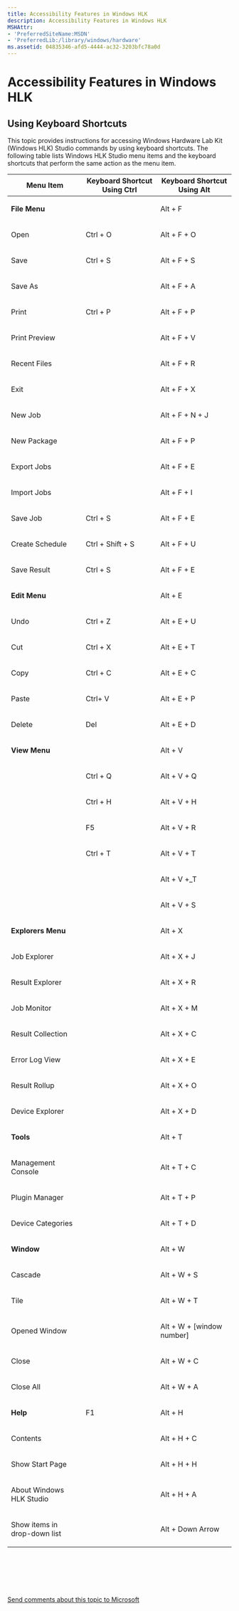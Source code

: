 ```yaml
---
title: Accessibility Features in Windows HLK
description: Accessibility Features in Windows HLK
MSHAttr:
- 'PreferredSiteName:MSDN'
- 'PreferredLib:/library/windows/hardware'
ms.assetid: 04835346-afd5-4444-ac32-3203bfc78a0d
---
```


# Accessibility Features in Windows HLK


## <span id="Using_Keyboard_Shortcuts"></span><span id="using_keyboard_shortcuts"></span><span id="USING_KEYBOARD_SHORTCUTS"></span>Using Keyboard Shortcuts


This topic provides instructions for accessing Windows Hardware Lab Kit (Windows HLK) Studio commands by using keyboard shortcuts. The following table lists Windows HLK Studio menu items and the keyboard shortcuts that perform the same action as the menu item.

<table>
<colgroup>
<col width="33%" />
<col width="33%" />
<col width="33%" />
</colgroup>
<thead>
<tr class="header">
<th>Menu Item</th>
<th>Keyboard Shortcut Using Ctrl</th>
<th>Keyboard Shortcut Using Alt</th>
</tr>
</thead>
<tbody>
<tr class="odd">
<td><p><strong>File Menu</strong></p></td>
<td><p></p></td>
<td><p>Alt + F</p></td>
</tr>
<tr class="even">
<td><p>Open</p></td>
<td><p>Ctrl + O</p></td>
<td><p>Alt + F + O</p></td>
</tr>
<tr class="odd">
<td><p>Save</p></td>
<td><p>Ctrl + S</p></td>
<td><p>Alt + F + S</p></td>
</tr>
<tr class="even">
<td><p>Save As</p></td>
<td><p></p></td>
<td><p>Alt + F + A</p></td>
</tr>
<tr class="odd">
<td><p>Print</p></td>
<td><p>Ctrl + P</p></td>
<td><p>Alt + F + P</p></td>
</tr>
<tr class="even">
<td><p>Print Preview</p></td>
<td><p></p></td>
<td><p>Alt + F + V</p></td>
</tr>
<tr class="odd">
<td><p>Recent Files</p></td>
<td><p></p></td>
<td><p>Alt + F + R</p></td>
</tr>
<tr class="even">
<td><p>Exit</p></td>
<td><p></p></td>
<td><p>Alt + F + X</p></td>
</tr>
<tr class="odd">
<td><p>New Job</p></td>
<td><p></p></td>
<td><p>Alt + F + N + J</p></td>
</tr>
<tr class="even">
<td><p>New Package</p></td>
<td><p></p></td>
<td><p>Alt + F + P</p></td>
</tr>
<tr class="odd">
<td><p>Export Jobs</p></td>
<td><p></p></td>
<td><p>Alt + F + E</p></td>
</tr>
<tr class="even">
<td><p>Import Jobs</p></td>
<td><p></p></td>
<td><p>Alt + F + I</p></td>
</tr>
<tr class="odd">
<td><p>Save Job</p></td>
<td><p>Ctrl + S</p></td>
<td><p>Alt + F + E</p></td>
</tr>
<tr class="even">
<td><p>Create Schedule</p></td>
<td><p>Ctrl + Shift + S</p></td>
<td><p>Alt + F + U</p></td>
</tr>
<tr class="odd">
<td><p>Save Result</p></td>
<td><p>Ctrl + S</p></td>
<td><p>Alt + F + E</p></td>
</tr>
<tr class="even">
<td><p><strong>Edit Menu</strong></p></td>
<td><p></p></td>
<td><p>Alt + E</p></td>
</tr>
<tr class="odd">
<td><p>Undo</p></td>
<td><p>Ctrl + Z</p></td>
<td><p>Alt + E + U</p></td>
</tr>
<tr class="even">
<td><p>Cut</p></td>
<td><p>Ctrl + X</p></td>
<td><p>Alt + E + T</p></td>
</tr>
<tr class="odd">
<td><p>Copy</p></td>
<td><p>Ctrl + C</p></td>
<td><p>Alt + E + C</p></td>
</tr>
<tr class="even">
<td><p>Paste</p></td>
<td><p>Ctrl+ V</p></td>
<td><p>Alt + E + P</p></td>
</tr>
<tr class="odd">
<td><p>Delete</p></td>
<td><p>Del</p></td>
<td><p>Alt + E + D</p></td>
</tr>
<tr class="even">
<td><p><strong>View Menu</strong></p></td>
<td><p></p></td>
<td><p>Alt + V</p></td>
</tr>
<tr class="odd">
<td><p></p></td>
<td><p>Ctrl + Q</p></td>
<td><p>Alt + V + Q</p></td>
</tr>
<tr class="even">
<td><p></p></td>
<td><p>Ctrl + H</p></td>
<td><p>Alt + V + H</p></td>
</tr>
<tr class="odd">
<td><p></p></td>
<td><p>F5</p></td>
<td><p>Alt + V + R</p></td>
</tr>
<tr class="even">
<td><p></p></td>
<td><p>Ctrl + T</p></td>
<td><p>Alt + V + T</p></td>
</tr>
<tr class="odd">
<td><p></p></td>
<td><p></p></td>
<td><p>Alt + V +_T</p></td>
</tr>
<tr class="even">
<td><p></p></td>
<td><p></p></td>
<td><p>Alt + V + S</p></td>
</tr>
<tr class="odd">
<td><p><strong>Explorers Menu</strong></p></td>
<td><p></p></td>
<td><p>Alt + X</p></td>
</tr>
<tr class="even">
<td><p>Job Explorer</p></td>
<td><p></p></td>
<td><p>Alt + X + J</p></td>
</tr>
<tr class="odd">
<td><p>Result Explorer</p></td>
<td><p></p></td>
<td><p>Alt + X + R</p></td>
</tr>
<tr class="even">
<td><p>Job Monitor</p></td>
<td><p></p></td>
<td><p>Alt + X + M</p></td>
</tr>
<tr class="odd">
<td><p>Result Collection</p></td>
<td><p></p></td>
<td><p>Alt + X + C</p></td>
</tr>
<tr class="even">
<td><p>Error Log View</p></td>
<td><p></p></td>
<td><p>Alt + X + E</p></td>
</tr>
<tr class="odd">
<td><p>Result Rollup</p></td>
<td><p></p></td>
<td><p>Alt + X + O</p></td>
</tr>
<tr class="even">
<td><p>Device Explorer</p></td>
<td><p></p></td>
<td><p>Alt + X + D</p></td>
</tr>
<tr class="odd">
<td><p><strong>Tools</strong></p></td>
<td><p></p></td>
<td><p>Alt + T</p></td>
</tr>
<tr class="even">
<td><p>Management Console</p></td>
<td><p></p></td>
<td><p>Alt + T + C</p></td>
</tr>
<tr class="odd">
<td><p>Plugin Manager</p></td>
<td><p></p></td>
<td><p>Alt + T + P</p></td>
</tr>
<tr class="even">
<td><p>Device Categories</p></td>
<td><p></p></td>
<td><p>Alt + T + D</p></td>
</tr>
<tr class="odd">
<td><p><strong>Window</strong></p></td>
<td><p></p></td>
<td><p>Alt + W</p></td>
</tr>
<tr class="even">
<td><p>Cascade</p></td>
<td><p></p></td>
<td><p>Alt + W + S</p></td>
</tr>
<tr class="odd">
<td><p>Tile</p></td>
<td><p></p></td>
<td><p>Alt + W + T</p></td>
</tr>
<tr class="even">
<td><p>Opened Window</p></td>
<td><p></p></td>
<td><p>Alt + W + [window number]</p></td>
</tr>
<tr class="odd">
<td><p>Close</p></td>
<td><p></p></td>
<td><p>Alt + W + C</p></td>
</tr>
<tr class="even">
<td><p>Close All</p></td>
<td><p></p></td>
<td><p>Alt + W + A</p></td>
</tr>
<tr class="odd">
<td><p><strong>Help</strong></p></td>
<td><p>F1</p></td>
<td><p>Alt + H</p></td>
</tr>
<tr class="even">
<td><p>Contents</p></td>
<td><p></p></td>
<td><p>Alt + H + C</p></td>
</tr>
<tr class="odd">
<td><p>Show Start Page</p></td>
<td><p></p></td>
<td><p>Alt + H + H</p></td>
</tr>
<tr class="even">
<td><p>About Windows HLK Studio</p></td>
<td><p></p></td>
<td><p>Alt + H + A</p></td>
</tr>
<tr class="odd">
<td><p>Show items in drop-down list</p></td>
<td><p></p></td>
<td><p>Alt + Down Arrow</p></td>
</tr>
</tbody>
</table>

 

 

 

[Send comments about this topic to Microsoft](mailto:wsddocfb@microsoft.com?subject=Documentation%20feedback%20%5Bp_hlk\p_hlk%5D:%20Accessibility%20Features%20in%20Windows%20HLK%20%20RELEASE:%20%288/1/2017%29&body=%0A%0APRIVACY%20STATEMENT%0A%0AWe%20use%20your%20feedback%20to%20improve%20the%20documentation.%20We%20don't%20use%20your%20email%20address%20for%20any%20other%20purpose,%20and%20we'll%20remove%20your%20email%20address%20from%20our%20system%20after%20the%20issue%20that%20you're%20reporting%20is%20fixed.%20While%20we're%20working%20to%20fix%20this%20issue,%20we%20might%20send%20you%20an%20email%20message%20to%20ask%20for%20more%20info.%20Later,%20we%20might%20also%20send%20you%20an%20email%20message%20to%20let%20you%20know%20that%20we've%20addressed%20your%20feedback.%0A%0AFor%20more%20info%20about%20Microsoft's%20privacy%20policy,%20see%20http://privacy.microsoft.com/en-us/default.aspx. "Send comments about this topic to Microsoft")




